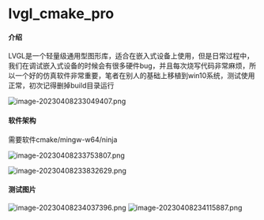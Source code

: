 # lvgl_cmake_pro

#### 介绍
LVGL是一个轻量级通用型图形库，适合在嵌入式设备上使用，但是日常过程中，我们在调试嵌入式设备的时候会有很多硬件bug，并且每次烧写代码非常麻烦，所以一个好的仿真软件非常重要，笔者在别人的基础上移植到win10系统，测试使用正常，初次记得删掉build目录运行

![image-20230408233049407.png](https://z4a.net/images/2023/04/08/image-20230408233049407.png)
#### 软件架构
需要软件cmake/mingw-w64/ninja

![image-20230408233753807.png](https://z4a.net/images/2023/04/08/image-20230408233753807.png)


![image-20230408233832629.png](https://z4a.net/images/2023/04/08/image-20230408233832629.png)



#### 测试图片




![image-20230408234037396.png](https://z4a.net/images/2023/04/08/image-20230408234037396.png)
![image-20230408234115887.png](https://z4a.net/images/2023/04/08/image-20230408234115887.png)
